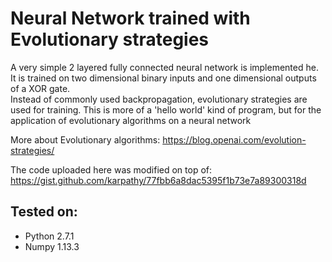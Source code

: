 # Neural Network trained with Evolutionary strategies

A very simple 2 layered fully connected neural network is implemented he. It is trained on two dimensional binary inputs and one dimensional outputs of a XOR gate.  
Instead of commonly used backpropagation, evolutionary strategies are used for training. This is more of a 'hello world' kind of program, but for the application of evolutionary algorithms on a neural network 

More about Evolutionary algorithms: https://blog.openai.com/evolution-strategies/

The code uploaded here was modified on top of: https://gist.github.com/karpathy/77fbb6a8dac5395f1b73e7a89300318d

## Tested on:

* Python 2.7.1
* Numpy 1.13.3



